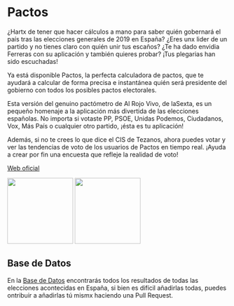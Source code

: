 # Pactos

¿Hartx de tener que hacer cálculos a mano para saber quién gobernará el país tras las elecciones generales de 2019 en España? ¿Eres unx lider de un partido y no tienes claro con quién unir tus escaños? ¿Te ha dado envidia Ferreras con su aplicación y también quieres probar? ¡Tus plegarias han sido escuchadas!

Ya está disponible Pactos, la perfecta calculadora de pactos, que te ayudará a calcular de forma precisa e instantánea quién será presidente del gobierno con todos los posibles pactos electorales.

Esta versión del genuino pactómetro de Al Rojo Vivo, de laSexta, es un pequeño homenaje a la aplicación más divertida de las elecciones españolas. No importa si votaste PP, PSOE, Unidas Podemos, Ciudadanos, Vox, Más País o cualquier otro partido, ¡ésta es tu aplicación!

Además, si no te crees lo que dice el CIS de Tezanos, ahora puedes votar y ver las tendencias de voto de los usuarios de Pactos en tiempo real. ¡Ayuda a crear por fin una encuesta que refleje la realidad de voto!

[Web oficial](https://yaikostudio.com/pactos/)

[<img src="https://es.logodownload.org/wp-content/uploads/2019/06/disponible-en-google-play-badge-1.png" width="150"/>](https://play.google.com/store/apps/details?id=com.antonionicolaspina.pact_o_meter)
[<img src="https://cdn.popsa.io/website/images/badges/appstore-es.png" width="150"/>](https://apps.apple.com/app/id1484260822)

## Base de Datos

En la [Base de Datos](https://github.com/playzzz/Pactos/tree/master/Base%20de%20Datos) encontrarás todos los resultados de todas las elecciones acontecidas en España, si bien es difícil añadirlas todas, puedes ontribuir a añadirlas tú mismx haciendo una Pull Request.
